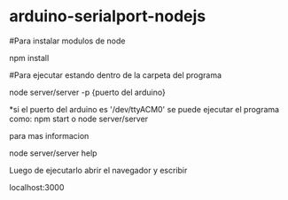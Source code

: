 # arduino-serialport-nodejs

#Para instalar modulos de node

npm install


#Para ejecutar estando dentro de la carpeta del programa

node server/server -p {puerto del arduino}

*si el puerto del arduino es '/dev/ttyACM0' se puede ejecutar el programa como:
npm start o node server/server


para mas informacion 

node server/server help 


Luego de ejecutarlo abrir el navegador y escribir

localhost:3000
